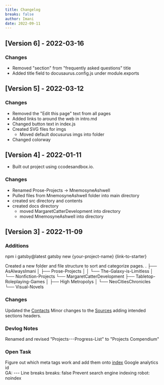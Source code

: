 ```yaml
---
title: Changelog
breaks: false
author: Imani
date: 2022-09-11
---
```

## [Version 6] - 2022-03-16

### Changes

- Removed "section" from "frequently asked questions" title
- Added title field to docusaurus.config.js under module.exports

## [Version 5] - 2022-03-12

### Changes

- Removed the "Edit this page" text from all pages
- Added links to around the web in intro.md
- Changed button text in index.js
- Created SVG files for imgs
    - Moved default docusurus imgs into folder
- Changed colorway

## [Version 4] - 2022-01-11

- Built out project using ccodesandbox.io.

### Changes

- Renamed Prose-Projects -> MnemosyneAshwell
- Pulled files from MnemosyneAshwell folder into main directory
- created src directory and contents
- created docs directory
  - moved MargaretCatterDevelopment into directory
  - moved MnemosyneAshwell into directory

## [Version 3] - 2022-11-09

### Additions

npm i gatsby@latest
gatsby new {your-project-name} {link-to-starter}

Created a new folder and file structure to sort and categorize pages.
.
├── AsAlwaysImani
│   ├── Prose-Projects
│   │   └── The-Galaxy-is-Limitless
│   └── Nonfiction-Projects
└── MargaretCatterDevelopment
    ├── Tabletop-Roleplaying-Games
    │   ├── High Metropolys
    │   └── NeoCitiesChronicles
    └── Visual-Novels

### Changes

Updated the [Contacts](contact.md)
Minor changes to the [Sources](sources.md) adding intended sections headers.

### Devlog Notes

Renamed and revised "Projects---Progress-List" to "Projects Compendium"

### Open Task

Figure out which meta tags work and add them onto [index](index.md)
    Google analytics id  
        GA: ---
    Line breaks
        breaks: false
    Prevent search engine indexing
        robot: noindex


